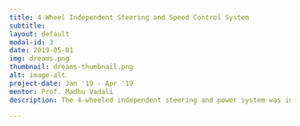 ```yaml
---
title: 4-Wheel Independent Steering and Speed Control System
subtitle: 
layout: default
modal-id: 3
date: 2019-05-01
img: dreams.png
thumbnail: dreams-thumbnail.png
alt: image-alt
project-date: Jan '19 - Apr '19
mentor: Prof. Madhu Vadali
description: The 4-wheeled independent steering and power system was in collaboration with Mahindra&Mahindra to design a system minimizing slip irrespective of the environmental variables.</p><p align="justify"> The project began with modeling of the system using Simulink and MATLAB. We created a model that could simulate the motion of the four-wheels and where we could independently change the environmental conditions such as friction. This gave us parameters required for the motors that would be driving and steering this system. Using these parameters we chose suitable motors with DC motors being used for locomotion and servo motors being used for steering.</p><p align="justify"> Using the motors as a base we then designed the actual bod,y of the vehicle around it. The DC motors were directly attached to the axis of the wheels while the servos were connected to the chassis and provided steering action through a set of bevel gears. The chassis itself was laser-cut from MDF sheets to ensure accuracy. MDF was chosen due to its easy availability and low cost. It was tested to ensure it could support the entire system while in motion.</p><p align="justify"> The Final step was the assembly of the system and translation of the MATLAB code onto actual motors. We used arduinos as our controllers for the vehicle. Due to the limited processing power of the arduinos, we used 2 of them each one controlling a pair of servos and a pair of DC motors. We successfully demonstrated a working prototype of the vehicle.

---
```


